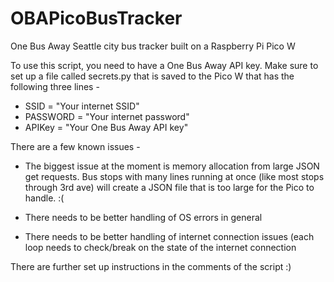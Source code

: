 # OBAPicoBusTracker
One Bus Away Seattle city bus tracker built on a Raspberry Pi Pico W 


To use this script, you need to have a One Bus Away API key.
Make sure to set up a file called secrets.py that is saved to the Pico W that has the following three lines -

- SSID = "Your internet SSID"
- PASSWORD = "Your internet password"
- APIKey = "Your One Bus Away API key"


There are a few known issues -
- The biggest issue at the moment is memory allocation from large JSON get requests. Bus stops with many lines running at once (like
most stops through 3rd ave) will create a JSON file that is too large for the Pico to handle. :( 

- There needs to be better handling of OS errors in general 

- There needs to be better handling of internet connection issues (each loop needs to check/break on the state of the internet connection

There are further set up instructions in the comments of the script :)
